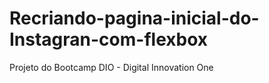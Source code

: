 # Recriando-pagina-inicial-do-Instagran-com-flexbox
Projeto do Bootcamp DIO - Digital Innovation One
